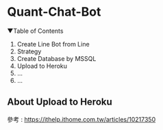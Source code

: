 # Quant-Chat-Bot

▼Table of Contents
  1. Create Line Bot from Line
  2. Strategy
  3. Create Database by MSSQL
  4. Upload to Heroku
  5. ...
  6. ...



## About Upload to Heroku

參考 : https://ithelp.ithome.com.tw/articles/10217350
